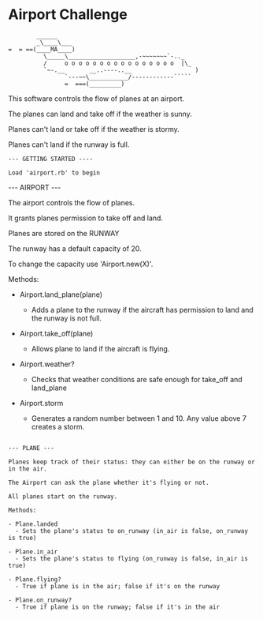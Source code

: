 Airport Challenge
=================

```
        ______
        _\____\___
=  = ==(____MA____)
          \_____\___________________,-~~~~~~~`-.._
          /     o o o o o o o o o o o o o o o o  |\_
          `~-.__       __..----..__                  )
                `---~~\___________/------------`````
                =  ===(_________)

```

This software controls the flow of planes at an airport.

The planes can land and take off if the weather is sunny.

Planes can't land or take off if the weather is stormy.

Planes can't land if the runway is full.

```
--- GETTING STARTED ----

Load 'airport.rb' to begin

```

--- AIRPORT ---

The airport controls the flow of planes.

It grants planes permission to take off and land.

Planes are stored on the RUNWAY

The runway has a default capacity of 20.

To change the capacity use 'Airport.new(X)'.

Methods:

- Airport.land_plane(plane)
  - Adds a plane to the runway if the aircraft has permission to land and the runway is not full.

- Airport.take_off(plane)
  - Allows plane to land if the aircraft is flying.

- Airport.weather?
  - Checks that weather conditions are safe enough for take_off and land_plane

- Airport.storm
  - Generates a random number between 1 and 10. Any value above 7 creates a storm.

```

--- PLANE ---

Planes keep track of their status: they can either be on the runway or in the air.

The Airport can ask the plane whether it's flying or not.

All planes start on the runway.

Methods:

- Plane.landed
  - Sets the plane's status to on_runway (in_air is false, on_runway is true)

- Plane.in_air
  - Sets the plane's status to flying (on_runway is false, in_air is true)

- Plane.flying?
  - True if plane is in the air; false if it's on the runway

- Plane.on_runway?
  - True if plane is on the runway; false if it's in the air

